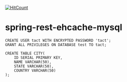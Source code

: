 [![HitCount](http://hits.dwyl.io/teamtact/https://github.com/teamtact/spring-rest-ehcache-mysql.svg)](http://hits.dwyl.io/teamtact/https://github.com/teamtact/spring-rest-ehcache-mysql)

# spring-rest-ehcache-mysql

```
CREATE USER tact WITH ENCRYPTED PASSWORD 'tact';
GRANT ALL PRIVILEGES ON DATABASE test TO tact;

CREATE TABLE CITY(
	ID SERIAL PRIMARY KEY,
	NAME VARCHAR(50),
	STATE VARCHAR(50),
	COUNTRY VARCHAR(50)
);
```
